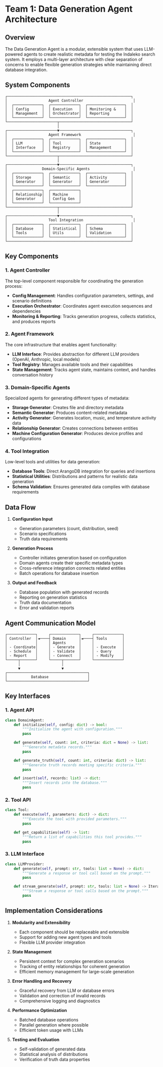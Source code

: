 # Team 1: Data Generation Agent Architecture

## Overview

The Data Generation Agent is a modular, extensible system that uses LLM-powered agents to create realistic metadata for testing the Indaleko search system. It employs a multi-layer architecture with clear separation of concerns to enable flexible generation strategies while maintaining direct database integration.

## System Components

```
┌─────────────────────────────────────────────────────────┐
│                   Agent Controller                       │
│  ┌─────────────┐  ┌─────────────┐  ┌─────────────────┐  │
│  │ Config      │  │ Execution   │  │ Monitoring &    │  │
│  │ Management  │  │ Orchestrator│  │ Reporting       │  │
│  └─────────────┘  └─────────────┘  └─────────────────┘  │
└───────────────────────┬─────────────────────────────────┘
                        │
┌───────────────────────▼─────────────────────────────────┐
│                   Agent Framework                        │
│  ┌─────────────┐  ┌─────────────┐  ┌─────────────────┐  │
│  │ LLM         │  │ Tool        │  │ State           │  │
│  │ Interface   │  │ Registry    │  │ Management      │  │
│  └─────────────┘  └─────────────┘  └─────────────────┘  │
└───────────────────────┬─────────────────────────────────┘
                        │
┌───────────────────────▼─────────────────────────────────┐
│                Domain-Specific Agents                    │
│  ┌─────────────┐  ┌─────────────┐  ┌─────────────────┐  │
│  │ Storage     │  │ Semantic    │  │ Activity        │  │
│  │ Generator   │  │ Generator   │  │ Generator       │  │
│  └─────────────┘  └─────────────┘  └─────────────────┘  │
│  ┌─────────────┐  ┌─────────────┐                       │
│  │ Relationship│  │ Machine     │                       │
│  │ Generator   │  │ Config Gen  │                       │
│  └─────────────┘  └─────────────┘                       │
└───────────────────────┬─────────────────────────────────┘
                        │
┌───────────────────────▼─────────────────────────────────┐
│                   Tool Integration                       │
│  ┌─────────────┐  ┌─────────────┐  ┌─────────────────┐  │
│  │ Database    │  │ Statistical │  │ Schema          │  │
│  │ Tools       │  │ Utils       │  │ Validation      │  │
│  └─────────────┘  └─────────────┘  └─────────────────┘  │
└─────────────────────────────────────────────────────────┘
```

## Key Components

### 1. Agent Controller

The top-level component responsible for coordinating the generation process:

- **Config Management**: Handles configuration parameters, settings, and scenario definitions
- **Execution Orchestrator**: Coordinates agent execution sequences and dependencies
- **Monitoring & Reporting**: Tracks generation progress, collects statistics, and produces reports

### 2. Agent Framework

The core infrastructure that enables agent functionality:

- **LLM Interface**: Provides abstraction for different LLM providers (OpenAI, Anthropic, local models)
- **Tool Registry**: Manages available tools and their capabilities
- **State Management**: Tracks agent state, maintains context, and handles conversation history

### 3. Domain-Specific Agents

Specialized agents for generating different types of metadata:

- **Storage Generator**: Creates file and directory metadata
- **Semantic Generator**: Produces content-related metadata
- **Activity Generator**: Generates location, music, and temperature activity data
- **Relationship Generator**: Creates connections between entities
- **Machine Configuration Generator**: Produces device profiles and configurations

### 4. Tool Integration

Low-level tools and utilities for data generation:

- **Database Tools**: Direct ArangoDB integration for queries and insertions
- **Statistical Utilities**: Distributions and patterns for realistic data generation
- **Schema Validation**: Ensures generated data complies with database requirements

## Data Flow

1. **Configuration Input**
   - Generation parameters (count, distribution, seed)
   - Scenario specifications
   - Truth data requirements

2. **Generation Process**
   - Controller initiates generation based on configuration
   - Domain agents create their specific metadata types
   - Cross-reference integration connects related entities
   - Batch operations for database insertion

3. **Output and Feedback**
   - Database population with generated records
   - Reporting on generation statistics
   - Truth data documentation
   - Error and validation reports

## Agent Communication Model

```
┌─────────────┐     ┌─────────────┐     ┌─────────────┐
│ Controller  │◄────┤ Domain      │◄────┤ Tools       │
│             │     │ Agents      │     │             │
│ - Coordinate│     │ - Generate  │     │ - Execute   │
│ - Schedule  │     │ - Validate  │     │ - Query     │
│ - Report    │     │ - Connect   │     │ - Modify    │
└─────┬───────┘     └─────┬───────┘     └─────────────┘
      │                   │
      ▼                   ▼
┌─────────────────────────────────────┐
│           Database                  │
└─────────────────────────────────────┘
```

## Key Interfaces

### 1. Agent API

```python
class DomainAgent:
    def initialize(self, config: dict) -> bool:
        """Initialize the agent with configuration."""
        pass

    def generate(self, count: int, criteria: dict = None) -> list:
        """Generate metadata records."""
        pass

    def generate_truth(self, count: int, criteria: dict) -> list:
        """Generate truth records meeting specific criteria."""
        pass

    def insert(self, records: list) -> dict:
        """Insert records into the database."""
        pass
```

### 2. Tool API

```python
class Tool:
    def execute(self, parameters: dict) -> dict:
        """Execute the tool with provided parameters."""
        pass

    def get_capabilities(self) -> list:
        """Return a list of capabilities this tool provides."""
        pass
```

### 3. LLM Interface

```python
class LLMProvider:
    def generate(self, prompt: str, tools: list = None) -> dict:
        """Generate a response or tool call based on the prompt."""
        pass

    def stream_generate(self, prompt: str, tools: list = None) -> Iterator:
        """Stream a response or tool calls based on the prompt."""
        pass
```

## Implementation Considerations

1. **Modularity and Extensibility**
   - Each component should be replaceable and extensible
   - Support for adding new agent types and tools
   - Flexible LLM provider integration

2. **State Management**
   - Persistent context for complex generation scenarios
   - Tracking of entity relationships for coherent generation
   - Efficient memory management for large-scale generation

3. **Error Handling and Recovery**
   - Graceful recovery from LLM or database errors
   - Validation and correction of invalid records
   - Comprehensive logging and diagnostics

4. **Performance Optimization**
   - Batched database operations
   - Parallel generation where possible
   - Efficient token usage with LLMs

5. **Testing and Evaluation**
   - Self-validation of generated data
   - Statistical analysis of distributions
   - Verification of truth data properties
